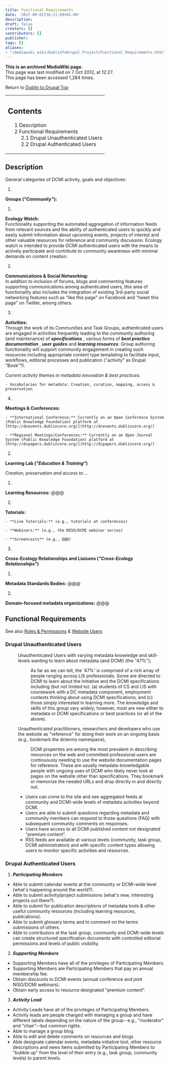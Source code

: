 ```yaml
---
title: Functional Requirements
date: '2017-09-01T16:21:09+01:00'
description: 
draft: false
creators: []
contributors: []
publisher: 
tags: []
aliases:
- "/mediawiki_wiki/DublinToDrupal_Project/Functional_Requirements.html"
---
```


 **This is an archived MediaWiki page.**  
This page was last modified on 7 Oct 2012, at 12:27.  
This page has been accessed 1,284 times.

Return to [Dublin to Drupal Top](/mediawiki_wiki/DublinToDrupal_Project "DublinToDrupal Project")

<table id="toc" class="toc">
  <tr>
    <td>
      <div id="toctitle">
        <h2>Contents</h2>
      </div>
      <ul>
        <li class="toclevel-1 tocsection-1"><a href="#Description"><span class="tocnumber">1</span> <span class="toctext">Description</span></a></li>
        <li class="toclevel-1 tocsection-2">
          <a href="#Functional_Requirements"><span class="tocnumber">2</span> <span class="toctext">Functional Requirements</span></a>
          <ul>
            <li class="toclevel-2 tocsection-3"><a href="#Drupal_Unauthenticated_Users"><span class="tocnumber">2.1</span> <span class="toctext">Drupal Unauthenticated Users</span></a></li>
            <li class="toclevel-2 tocsection-4"><a href="#Drupal_Authenticated_Users"><span class="tocnumber">2.2</span> <span class="toctext">Drupal Authenticated Users</span></a></li>
          </ul>
        </li>
      </ul>
    </td>
  </tr>
</table>


## Description 

General categories of DCMI activity, goals and objectives:

1. 

**Groups (_"Community"_):**

  1. 

**Ecology Watch:**  
Functionality supporting the automated aggregation of information feeds from relevant sources and the ability of authenticated users to quickly and easily submit information about upcoming events, projects of interest and other valuable resources for reference and community discussion. Ecology watch is intended to provide DCMI authenticated users with the means to actively participate and contribute to community awareness with minimal demands on content creation.

  2. 

**Communications & Social Networking:**  
 In addition to inclusion of forums, blogs and commenting features supporting communications among authenticated users, this area of functionality also includes the integration of existing 3rd-party social networking features such as "like this page" on Facebook and "tweet this page" on Twitter, among others.

  3. 

**Activities:**  
 Through the work of its Communities and Task Groups, authenticated users are engaged in activities frequently leading to the community authoring (and maintenance) of **_specifications_** , various forms of **_best practice documentation_** , **_user guides_** and **_learning resources_**. Group authoring functionality will support community engagement in creating such resources including appropriate content type templating to facilitate input, workflows, editorial processes and publication ("activity" as Drupal "Book"?).

_Current activity themes in metadata innovation & best practices:_

    - Vocabularies for metadata: Creation, curation, mapping, access & preservation

  4. 

**Meetings & Conferences:**

    - **International Conference:** Currently on an Open Conference System (Public Knowledge Foundation) platform at [http://dcevents.dublincore.org/](http://dcevents.dublincore.org/)

    - **Regional Meetings/Conferences:** Currently on an Open Journal System (Public Knowledge Foundation) platform at [http://dcpapers.dublincore.org/](http://dcpapers.dublincore.org/)

2. 

**Learning Lab (_"Education & Training"_)**

_Creation, preservation and access to ..._

  1. 

**Learning Resources:** @@@

  2. 

**Tutorials:**

    - **Live Tutorials:** (e.g., tutorials at conferences)

    - **Webinars:** (e.g., the NISO/DCMI webinar series)

    - **Screencasts** (e.g., @@@)

3. 

**Cross-Ecology Relationships and Liaisons (_"Cross-Ecology Relationships"_)**

  1. 

**Metadata Standards Bodies:** @@@

  2. 

**Domain-focused metadata organizations:** @@@

## Functional Requirements 

See also [Roles & Permissions](/index.php?title=DublinToDrupal_Project/Roles&action=edit&redlink=1 "DublinToDrupal Project/Roles (page does not exist)") & [Website Users](/index.php?title=DublinToDrupal_Project/Users&action=edit&redlink=1 "DublinToDrupal Project/Users (page does not exist)")

### Drupal Unauthenticated Users 
<dl>
<dd> Unauthenticated Users with varying metadata knowledge and skill-levels wanting to learn about metadata (and DCMI) (the "47%"); 
<dl><dd> As far as we can tell, the '47%' is comprised of a rich array of people ranging across LIS professionals. Some are directed to DCMI to learn about the Initiative and the DCMI specifications including (but not limited to): (a) students of CS and LIS with coursework with a DC metadata component, employment contexts thinking about using DCMI specifications; and (c) those simply interested in learning more. The knowledge and skills of this group vary widely; however, most are new either to metadata or DCMI specifications or best practices (or all of the above). 
</dd></dl>

</dd>
<dd> Unauthenticated practitioners, researchers and developers who use the website as "reference" for doing their work on an ongoing basis (e.g., bookmark the dcterms namespace); 
<dl><dd> DCMI properties are among the most prevalent in describing resources on the web and committed professional users are continuously needing to use the website documentation pages for reference. These are usually metadata-knowledgable people with ongoing uses of DCMI who likely never look at pages on the website other than specifications. They bookmark or memorize the needed URLs and drop directly in and directly out. 
</dd></dl>

</dd>
</dl>
<dl><dd>
<ul>
<li> Users can come to the site and see aggregated feeds at community and DCMI-wide levels of metadata activities beyond DCMI.
</li>
<li> Users are able to submit questions regarding metadata and community members can respond to those questions (FAQ) with subsequent community comments on responses.
</li>
<li> Users have access to all DCMI published content not designated "premium content".
</li>
<li> RSS feeds are available at various levels (community, task group, DCMI administration) and with specific content types allowing users to monitor specific activities and resources.
</li>
</ul>
</dd></dl>

### Drupal Authenticated Users 

1. ***Participating Members***
  - Able to submit calendar events at the community or DCMI-wide level (what's happening around the world?).
  - Able to submit activity/project submissions (what's new, interesting projects out there?).
  - Able to submit for publication descriptions of metadata tools & other useful community resources (including learning resources, publications).
  - Able to submit glossary terms and to comment on the terms submissions of others.
  - Able to contributors at the task group, community and DCMI-wide levels can create structured specification documents with controlled editorial permissions and levels of public visibility.
2. ***Supporting Members***
  - Supporting Members have all of the privileges of Participating Members.
  - Supporting Members are Participating Members that pay an annual membership fee.
  - Obtain discounts to DCMI events (annual conference and joint NISO/DCMI webinars).
  - Obtain early access to resource designated "premium content".
3. ***Activity Lead***
  - Activity Leads have all of the privileges of Participating Members.
  - Activity leads are people charged with managing a group and have different labels depending on the nature of the group--e.g., "moderator" and "chair"--but common rights. 
  - Able to manage a group blog.
  - Able to edit and delete comments on resources and blogs
  - Able designate calendar events, metadata initiative tool, other resource descriptions and news items submitted by Participating Members to "bubble up" from the level of their entry (e.g., task group, community levels) to parent levels.

